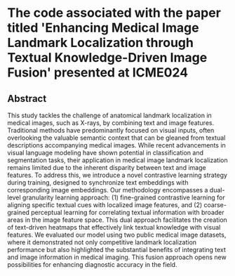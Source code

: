 # The code associated with the paper titled 'Enhancing Medical Image Landmark Localization through Textual Knowledge-Driven Image Fusion' presented at ICME024

## Abstract
This study tackles the challenge of anatomical landmark localization in medical images, such as X-rays, by combining text and image features. Traditional methods have predominantly focused on visual inputs, often overlooking the valuable semantic context that can be gleaned from textual descriptions accompanying medical images. While recent advancements in visual language modeling have shown potential in classification and segmentation tasks, their application in medical image landmark localization remains limited due to the inherent disparity between text and image features. To address this, we introduce a novel contrastive learning strategy during training, designed to synchronize text embeddings with corresponding image embeddings. Our methodology encompasses a dual-level granularity learning approach: (1) fine-grained contrastive learning for aligning specific textual cues with localized image features, and (2) coarse-grained perceptual learning for correlating textual information with broader areas in the image feature space. This dual approach facilitates the creation of text-driven heatmaps that effectively link textual knowledge with visual features. We evaluated our model using two public medical image datasets, where it demonstrated not only competitive landmark localization performance but also highlighted the substantial benefits of integrating text and image information in medical imaging. This fusion approach opens new possibilities for enhancing diagnostic accuracy in the field.
